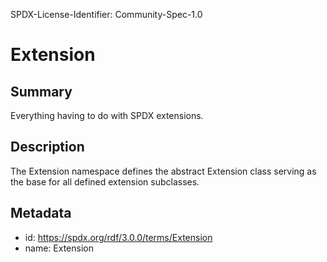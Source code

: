 SPDX-License-Identifier: Community-Spec-1.0

# Extension

## Summary

Everything having to do with SPDX extensions.

## Description

The Extension namespace defines the abstract Extension class serving as the base for all defined extension subclasses.

## Metadata

- id: https://spdx.org/rdf/3.0.0/terms/Extension
- name: Extension
